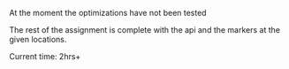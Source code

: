 At the moment the optimizations have not been tested

The rest of the assignment is complete with the api and the
markers at the given locations. 


Current time: 2hrs+